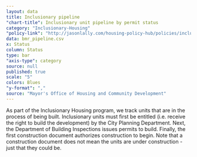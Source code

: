 ```yaml
---
layout: data
title: Inclusionary pipeline
"chart-title": Inclusionary unit pipeline by permit status
category: "Inclusionary-Housing"
"policy-link": "http://jasonlally.com/housing-policy-hub/policies/inclusionary-housing/"
data: bmr_pipeline.csv
x: Status
column: Status
type: bar
"axis-type": category
source: null
published: true
scale: "5"
colors: Blues
"y-format": ","
source: "Mayor's Office of Housing and Community Development"
---
```


As part of the Inclusionary Housing program, we track units that are in the process of being built. Inclusionary units must first be entitled (i.e. receive the right to build the development) by the City Planning Department. Next, the Department of Building Inspections issues permits to build. Finally, the first construction document authorizes construction to begin. Note that a construction document does not mean the units are under construction - just that they could be.